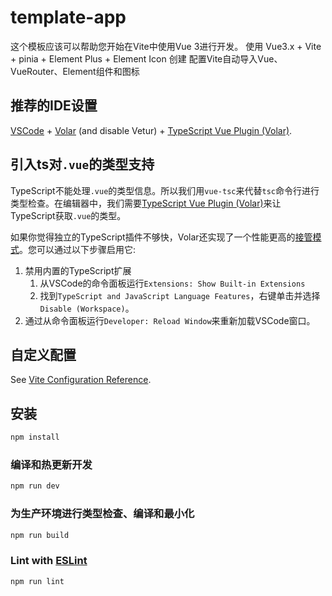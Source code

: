 # template-app

这个模板应该可以帮助您开始在Vite中使用Vue 3进行开发。
使用 Vue3.x + Vite + pinia + Element Plus + Element Icon 创建
配置Vite自动导入Vue、VueRouter、Element组件和图标

## 推荐的IDE设置

[VSCode](https://code.visualstudio.com/) + [Volar](https://marketplace.visualstudio.com/items?itemName=Vue.volar) (and disable Vetur) + [TypeScript Vue Plugin (Volar)](https://marketplace.visualstudio.com/items?itemName=Vue.vscode-typescript-vue-plugin).

## 引入ts对`.vue`的类型支持

TypeScript不能处理`.vue`的类型信息。所以我们用`vue-tsc`来代替`tsc`命令行进行类型检查。在编辑器中，我们需要[TypeScript Vue Plugin (Volar)](https://marketplace.visualstudio.com/items?itemName=Vue.vscode-typescript-vue-plugin)来让TypeScript获取`.vue`的类型。

如果你觉得独立的TypeScript插件不够快，Volar还实现了一个性能更高的[接管模式](https://github.com/johnsoncodehk/volar/discussions/471#discussioncomment-1361669)。您可以通过以下步骤启用它:

1. 禁用内置的TypeScript扩展
   1. 从VSCode的命令面板运行`Extensions: Show Built-in Extensions`
   2. 找到`TypeScript and JavaScript Language Features`，右键单击并选择`Disable (Workspace)`。
2. 通过从命令面板运行`Developer: Reload Window`来重新加载VSCode窗口。

## 自定义配置

See [Vite Configuration Reference](https://vitejs.dev/config/).

## 安装

```sh
npm install
```

### 编译和热更新开发

```sh
npm run dev
```

### 为生产环境进行类型检查、编译和最小化

```sh
npm run build
```

### Lint with [ESLint](https://eslint.org/)

```sh
npm run lint
```
